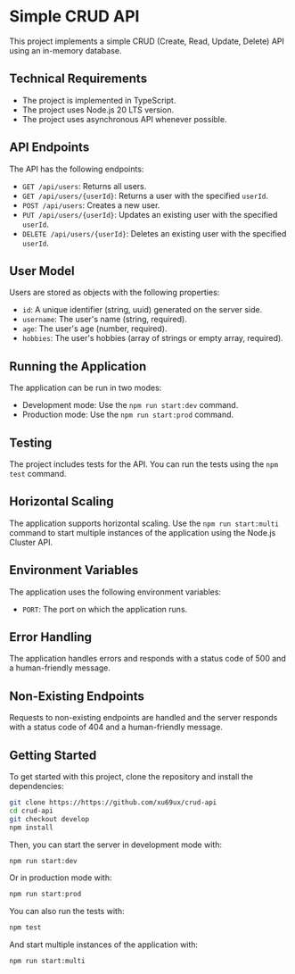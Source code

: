# Simple CRUD API

This project implements a simple CRUD (Create, Read, Update, Delete) API using an in-memory database.

## Technical Requirements

- The project is implemented in TypeScript.
- The project uses Node.js 20 LTS version.
- The project uses asynchronous API whenever possible.

## API Endpoints

The API has the following endpoints:

- `GET /api/users`: Returns all users.
- `GET /api/users/{userId}`: Returns a user with the specified `userId`.
- `POST /api/users`: Creates a new user.
- `PUT /api/users/{userId}`: Updates an existing user with the specified `userId`.
- `DELETE /api/users/{userId}`: Deletes an existing user with the specified `userId`.

## User Model

Users are stored as objects with the following properties:

- `id`: A unique identifier (string, uuid) generated on the server side.
- `username`: The user's name (string, required).
- `age`: The user's age (number, required).
- `hobbies`: The user's hobbies (array of strings or empty array, required).

## Running the Application

The application can be run in two modes:

- Development mode: Use the `npm run start:dev` command.
- Production mode: Use the `npm run start:prod` command.

## Testing

The project includes tests for the API. You can run the tests using the `npm test` command.

## Horizontal Scaling

The application supports horizontal scaling. Use the `npm run start:multi` command to start multiple instances of the application using the Node.js Cluster API.

## Environment Variables

The application uses the following environment variables:

- `PORT`: The port on which the application runs.

## Error Handling

The application handles errors and responds with a status code of 500 and a human-friendly message.

## Non-Existing Endpoints

Requests to non-existing endpoints are handled and the server responds with a status code of 404 and a human-friendly message.

## Getting Started

To get started with this project, clone the repository and install the dependencies:

```sh
git clone https://https://github.com/xu69ux/crud-api
cd crud-api
git checkout develop
npm install
```

Then, you can start the server in development mode with:

```sh
npm run start:dev
```

Or in production mode with:

```sh
npm run start:prod
```

You can also run the tests with:

```sh
npm test
```

And start multiple instances of the application with:

```sh
npm run start:multi
```
